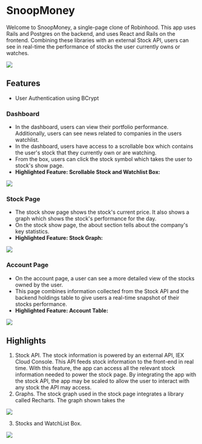 # SnoopMoney

Welcome to SnoopMoney, a single-page clone of Robinhood. This app uses Rails and Postgres on the backend, and uses React and Rails on the frontend. Combining these libraries with an external Stock API, users can see in real-time the performance of stocks the user currently owns or watches.  

![](https://user-images.githubusercontent.com/29221213/69450047-dc571d80-0d21-11ea-9b9f-e9e1e535d92b.png)

## Features
* User Authentication using BCrypt

### Dashboard
* In the dashboard, users can view their portfolio performance. Additionally, users can see news related to companies in the users watchlist. 
* In the dashboard, users have access to a scrollable box which contains the user's stock that they currently own or are watching. 
* From the box, users can click the stock symbol which takes the user to stock's show page.
* **Highlighted Feature: Scrollable Stock and Watchlist Box:** 

![](https://user-images.githubusercontent.com/29221213/69449270-263f0400-0d20-11ea-86d1-8f9340a67dbf.png)

### Stock Page

* The stock show page shows the stock's current price. It also shows a graph which shows the stock's performance for the day. 
* On the stock show page, the about section tells about the company's key statistics.  
* **Highlighted Feature: Stock Graph:** 

![](https://user-images.githubusercontent.com/29221213/69449274-29d28b00-0d20-11ea-9e70-9ff4edb3135f.png)

### Account Page 
* On the account page, a user can see a more detailed view of the stocks owned by the user. 
* This page combines information collected from the Stock API and the backend holdings table to give users a real-time snapshot of their stocks performance. 
* **Highlighted Feature: Account Table:**

![](https://user-images.githubusercontent.com/29221213/69450956-e712b200-0d23-11ea-8974-01755f065f67.png)

## Highlights 
1. Stock API. The stock information is powered by an external API, IEX Cloud Console. This API feeds stock information to the front-end in real time. With this feature, the app can access all the relevant stock information needed to power the stock page. By integrating the app with the stock API, the app may be scaled to allow the user to interact with any stock the API may access.
2. Graphs. The stock graph used in the stock page integrates a library called Recharts. The graph shown takes the 

![](https://user-images.githubusercontent.com/29221213/69449277-2b03b800-0d20-11ea-997e-fbf334106ed6.png)

3. Stocks and WatchList Box.


![](https://user-images.githubusercontent.com/29221213/69449273-2808c780-0d20-11ea-88be-6c0b08498ecc.png)



